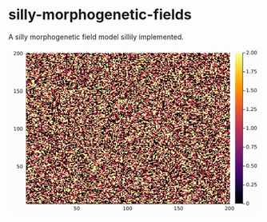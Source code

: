 # silly-morphogenetic-fields
A silly morphogenetic field model sillily implemented.

![](https://github.com/izzortsi/silly-morphogenetic-fields/blob/f23b5f71b3b65bf49fb41a749402a23a5f2db510/mfield.gif)
